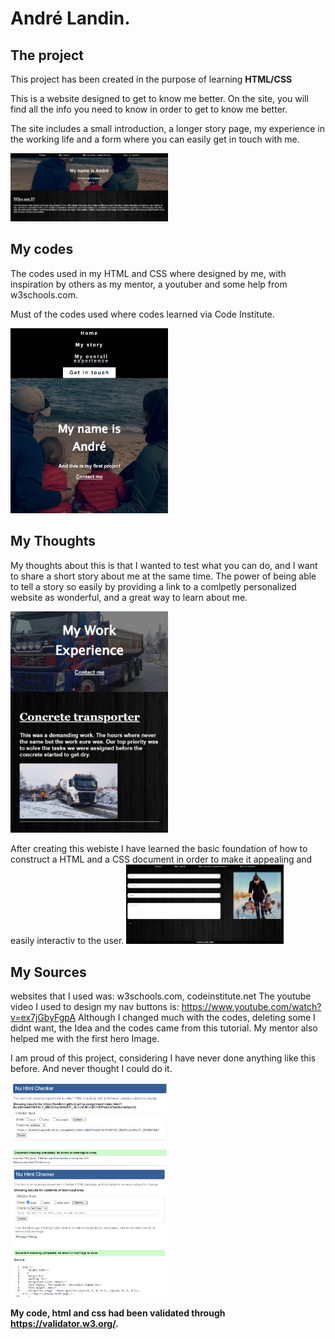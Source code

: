 # André Landin.

## The project
This project has been created in the purpose of learning **HTML/CSS**

This is a website designed to get to know me better. 
On the site, you will find all the info you need to know in order to get to know me better.

The site includes a small introduction, a longer story page, my experience in the working life and a form where you can easily get in touch with me.

<img src="page_1.png" width="50%">

## My codes
The codes used in my HTML and CSS where designed by me, with inspiration by others as my mentor, a youtuber and some help from w3schools.com.

Must of the codes used where codes learned via Code Institute.

<img src="page_2.png" width="50%">

## My Thoughts

My thoughts about this is that I wanted to test what you can do, and I want to share a short story about me at the same time.
The power of being able to tell a story so easily by providing a link to a comlpetly personalized website as wonderful, and a great way to learn about me. 

<img src="page_3.png" width="50%">

After creating this webiste I have learned the basic foundation of how to construct a HTML and a CSS document in order to make it appealing and easily interactiv to the user. <img src="page_4.png" width="50%">

## My Sources
websites that I used was: w3schools.com, codeinstitute.net
The youtube video I used to design my nav buttons is: https://www.youtube.com/watch?v=ex7jGbyFgpA
Although I changed much with the codes, deleting some I didnt want, the Idea and the codes came from this tutorial.
My mentor also helped me with the first hero Image.

I am proud of this project, considering I have never done anything like this before. And never thought I could do it.

<img src="page_validator.png" width="50%">
<img src="css_validator.png" width="50%">

**My code, html and css had been validated through https://validator.w3.org/.**
